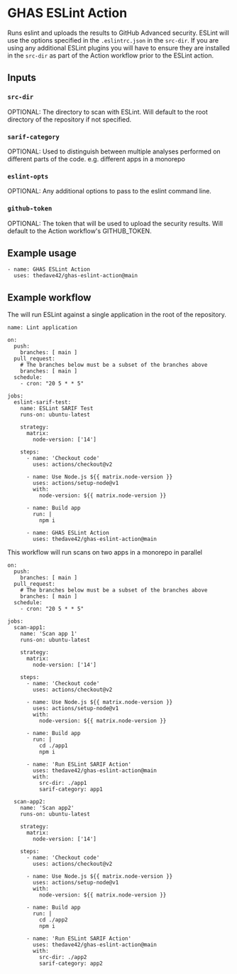 # GHAS ESLint Action

Runs eslint and uploads the results to GitHub Advanced security.  ESLint will use the options specified in the `.eslintrc.json` in the `src-dir`.  If you are using any additional ESLint plugins you will have to ensure they are installed in the `src-dir` as part of the Action workflow prior to the ESLint action.

## Inputs

### `src-dir`

OPTIONAL: The directory to scan with ESLint.  Will default to the root directory of the repository if not specified.

### `sarif-category`

OPTIONAL: Used to distinguish between multiple analyses performed on different parts of the code. e.g. different apps in a monorepo

### `eslint-opts`

OPTIONAL: Any additional options to pass to the eslint command line.

### `github-token`

OPTIONAL: The token that will be used to upload the security results.  Will default to the Action workflow's GITHUB_TOKEN.


## Example usage

    - name: GHAS ESLint Action
      uses: thedave42/ghas-eslint-action@main
     
## Example workflow

The will run ESLint against a single application in the root of the repository. 

    name: Lint application

    on:
      push:
        branches: [ main ]
      pull_request:
        # The branches below must be a subset of the branches above
        branches: [ main ]
      schedule:
        - cron: "20 5 * * 5"

    jobs:
      eslint-sarif-test:
        name: ESLint SARIF Test
        runs-on: ubuntu-latest

        strategy:
          matrix:
            node-version: ['14']

        steps:
          - name: 'Checkout code'
            uses: actions/checkout@v2

          - name: Use Node.js ${{ matrix.node-version }}
            uses: actions/setup-node@v1
            with:
              node-version: ${{ matrix.node-version }}

          - name: Build app
            run: |
              npm i
              
          - name: GHAS ESLint Action
            uses: thedave42/ghas-eslint-action@main

This workflow will run scans on two apps in a monorepo in parallel 

    on:
      push:
        branches: [ main ]
      pull_request:
        # The branches below must be a subset of the branches above
        branches: [ main ]
      schedule:
        - cron: "20 5 * * 5"

    jobs:
      scan-app1:
        name: 'Scan app 1'
        runs-on: ubuntu-latest

        strategy:
          matrix:
            node-version: ['14']

        steps:
          - name: 'Checkout code'
            uses: actions/checkout@v2

          - name: Use Node.js ${{ matrix.node-version }}
            uses: actions/setup-node@v1
            with:
              node-version: ${{ matrix.node-version }}

          - name: Build app
            run: |
              cd ./app1
              npm i

          - name: 'Run ESLint SARIF Action'
            uses: thedave42/ghas-eslint-action@main
            with:
              src-dir: ./app1
              sarif-category: app1

      scan-app2:
        name: 'Scan app2'
        runs-on: ubuntu-latest

        strategy:
          matrix:
            node-version: ['14']

        steps:
          - name: 'Checkout code'
            uses: actions/checkout@v2

          - name: Use Node.js ${{ matrix.node-version }}
            uses: actions/setup-node@v1
            with:
              node-version: ${{ matrix.node-version }}

          - name: Build app
            run: |
              cd ./app2
              npm i

          - name: 'Run ESLint SARIF Action'
            uses: thedave42/ghas-eslint-action@main
            with:
              src-dir: ./app2
              sarif-category: app2